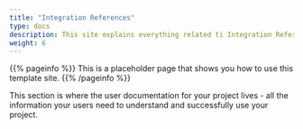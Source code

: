 ```yaml
---
title: "Integration References"
type: docs
description: This site explains everything related ti Integration References
weight: 6
---
```


{{% pageinfo %}}
This is a placeholder page that shows you how to use this template site.
{{% /pageinfo %}}

This section is where the user documentation for your project lives - all the
information your users need to understand and successfully use your project.


